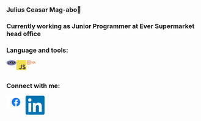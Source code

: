### Julius Ceasar Mag-abo👋

### Currently working as Junior Programmer at Ever Supermarket head office

### Language and tools:
<!-- PHP -->
[<img align="left" alt="PHP" width="26px" src="https://raw.githubusercontent.com/Jocco26/jocco26/main/imgs/php-logo.png"/>][PHP]

<!--  JS logo -->
[<img align="left" alt="JavaScript" width="26px" src="https://raw.githubusercontent.com/github/explore/80688e429a7d4ef2fca1e82350fe8e3517d3494d/topics/javascript/javascript.png"/>][javascript]

<!--  SQL logo-->
[<img align="left" alt="SQL" width="26px" src="https://github.com/Jocco26/jocco26/blob/main/imgs/sql.png?raw=true"/>][SQL]


<br />
<br />

### Connect with me:

[<img align="left"  width="50px" src="https://raw.githubusercontent.com/Jocco26/jocco26/456e82d6a62a96c4e8e2e65cfee48550643c2748/imgs/fbicon.svg" />][facebook]

[<img align="left"  width="50px" src="https://github.com/Jocco26/jocco26/blob/main/imgs/linkedin.png?raw=true" />][linkedin]



[facebook]: https://www.facebook.com/juliusceasar.magabo
[html5]: https://www.w3.org/Style/CSS/Overview.en.html
[css]: https://www.w3.org/Style/CSS/Overview.en.html
[javascript]: https://www.javascript.com
[vue]: https://vuejs.org
[laravel]: https://laravel.com
[mysql]: https://www.mysql.com
[linkedin]: https://www.linkedin.com/in/julius-ceasar-mag-abo-b44214224/
[PHP]: https://www.php.net/
[SQL]: https://learn.microsoft.com/en-us/sql/ssms/download-sql-server-management-studio-ssms?view=sql-server-ver16
